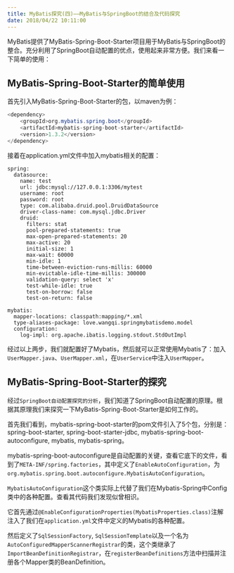 ```yaml
---
title: MyBatis探究(四)——MyBatis与SpringBoot的结合及代码探究
date: 2018/04/22 10:11:00
---
```


MyBatis提供了MyBatis-Spring-Boot-Starter项目用于MyBatis与SpringBoot的整合。充分利用了SpringBoot自动配置的优点，使用起来非常方便。我们来看一下简单的使用：
<!-- more -->
## MyBatis-Spring-Boot-Starter的简单使用

首先引入MyBatis-Spring-Boot-Starter的包，以maven为例：

```java
<dependency>
    <groupId>org.mybatis.spring.boot</groupId>
    <artifactId>mybatis-spring-boot-starter</artifactId>
    <version>1.3.2</version>
</dependency>
```

接着在application.yml文件中加入mybatis相关的配置：

```
spring:
  datasource:
    name: test
    url: jdbc:mysql://127.0.0.1:3306/mytest
    username: root
    password: root
    type: com.alibaba.druid.pool.DruidDataSource
    driver-class-name: com.mysql.jdbc.Driver
    druid:
      filters: stat
      pool-prepared-statements: true
      max-open-prepared-statements: 20
      max-active: 20
      initial-size: 1
      max-wait: 60000
      min-idle: 1
      time-between-eviction-runs-millis: 60000
      min-evictable-idle-time-millis: 300000
      validation-query: select 'x'
      test-while-idle: true
      test-on-borrow: false
      test-on-return: false

mybatis:
  mapper-locations: classpath:mapping/*.xml
  type-aliases-package: love.wangqi.springmybatisdemo.model
  configuration:
    log-impl: org.apache.ibatis.logging.stdout.StdOutImpl
```

经过以上两步，我们就配置好了Mybatis，然后就可以正常使用Mybatis了：加入`UserMapper.java`、`UserMapper.xml`，在`UserService`中注入`UserMapper`。

## MyBatis-Spring-Boot-Starter的探究

经过`SpringBoot自动配置探究的分析`，我们知道了SpringBoot自动配置的原理。根据其原理我们来探究一下MyBatis-Spring-Boot-Starter是如何工作的。

首先我们看到，mybatis-spring-boot-starter的pom文件引入了5个包，分别是：spring-boot-starter, spring-boot-starter-jdbc, mybatis-spring-boot-autoconfigure, mybatis, mybatis-spring。

mybatis-spring-boot-autoconfigure是自动配置的关键，查看它底下的文件，看到了`META-INF/spring.factories`，其中定义了`EnableAutoConfiguration`，为`org.mybatis.spring.boot.autoconfigure.MybatisAutoConfiguration`。

`MybatisAutoConfiguration`这个类实际上代替了我们在Mybatis-Spring中Config类中的各种配置。查看其代码我们发现似曾相识。

它首先通过`@EnableConfigurationProperties(MybatisProperties.class)`注解注入了我们在`application.yml`文件中定义的Mybatis的各种配置。

然后定义了`SqlSessionFactory`, `SqlSessionTemplate`以及一个名为`AutoConfiguredMapperScannerRegistrar`的类，这个类继承了`ImportBeanDefinitionRegistrar`，在`registerBeanDefinitions`方法中扫描并注册各个Mapper类的BeanDefinition。


